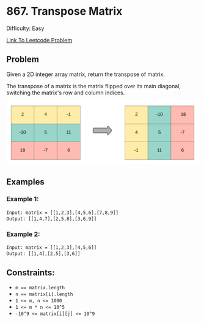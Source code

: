 # 867. Transpose Matrix
Difficulty: Easy

[Link To Leetcode Problem](https://leetcode.com/problems/transpose-matrix/)

## Problem
Given a 2D integer array matrix, return the transpose of matrix.

The transpose of a matrix is the matrix flipped over its main diagonal, switching the matrix's row and column indices.

![hint_transpose](./hint_transpose.png)

## Examples
### Example 1:
```
Input: matrix = [[1,2,3],[4,5,6],[7,8,9]]
Output: [[1,4,7],[2,5,8],[3,6,9]]
```
### Example 2:
```
Input: matrix = [[1,2,3],[4,5,6]]
Output: [[1,4],[2,5],[3,6]]
```

## Constraints:
- `m == matrix.length`
- `n == matrix[i].length`
- `1 <= m, n <= 1000`
- `1 <= m * n <= 10^5`
- `-10^9 <= matrix[i][j] <= 10^9`
